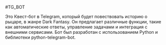 #TG_BOT
     
Это Квест-бот в Telegram, который будет повествовать историю о рыцаре, в жанре Dark Fantasy. Он предлагает различные функции, такие как автоматические ответы, управление задачами и интеграция с внешними сервисами. Бот был разработан с использованием Python и библиотеки python-telegram-bot.
